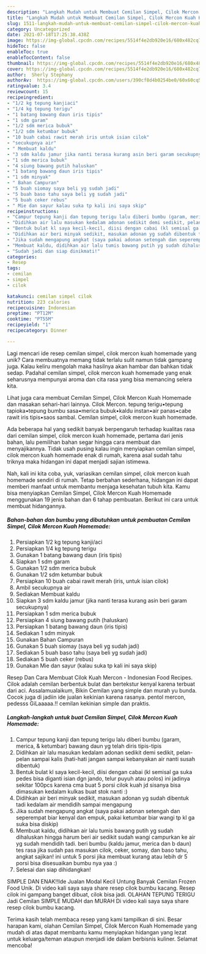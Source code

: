 ```yaml
---
description: "Langkah Mudah untuk Membuat Cemilan Simpel, Cilok Mercon Kuah Homemade Anti Gagal"
title: "Langkah Mudah untuk Membuat Cemilan Simpel, Cilok Mercon Kuah Homemade Anti Gagal"
slug: 1511-langkah-mudah-untuk-membuat-cemilan-simpel-cilok-mercon-kuah-homemade-anti-gagal
category: Uncategorized
date: 2021-07-18T17:25:38.438Z
image: https://img-global.cpcdn.com/recipes/5514f4e2db920e16/680x482cq70/cemilan-simpel-cilok-mercon-kuah-homemade-foto-resep-utama.jpg
hideToc: false
enableToc: true
enableTocContent: false
thumbnail: https://img-global.cpcdn.com/recipes/5514f4e2db920e16/680x482cq70/cemilan-simpel-cilok-mercon-kuah-homemade-foto-resep-utama.jpg
cover: https://img-global.cpcdn.com/recipes/5514f4e2db920e16/680x482cq70/cemilan-simpel-cilok-mercon-kuah-homemade-foto-resep-utama.jpg
author:  Sherly Stephany
authorAv:  https://img-global.cpcdn.com/users/390cf8d4b0254be0/60x60cq50/avatar.jpg
ratingvalue: 3.4
reviewcount: 15
recipeingredient:
- "1/2 kg tepung kanjiaci"
- "1/4 kg tepung terigu"
- "1 batang bawang daun iris tipis"
- "1 sdm garam"
- "1/2 sdm merica bubuk"
- "1/2 sdm ketumbar bubuk"
- "10 buah cabai rawit merah iris untuk isian cilok"
- "secukupnya air"
- " Membuat kaldu"
- "3 sdm kaldu jamur jika nanti terasa kurang asin beri garam secukupnya"
- "1 sdm merica bubuk"
- "4 siung bawang putih haluskan"
- "1 batang bawang daun iris tipis"
- "1 sdm minyak"
- " Bahan Campuran"
- "5 buah siomay saya beli yg sudah jadi"
- "5 buah baso tahu saya beli yg sudah jadi"
- "5 buah ceker rebus"
- " Mie dan sayur kalau suka tp kali ini saya skip"
recipeinstructions:
- "Campur tepung kanji dan tepung terigu lalu diberi bumbu (garam, merica, &amp; ketumbar) bawang daun yg telah diris tipis-tipis"
- "Didihkan air lalu masukan kedalam adonan sedikit demi sedikit, pelan-pelan sampai kalis (hati-hati jangan sampai kebanyakan air nanti susah dibentuk)"
- "Bentuk bulat kl saya kecil-kecil, diisi dengan cabai (kl semisal ga suka pedes bisa diganti isian dgn jando, telur puyuh atau polos) ini jadinya sekitar 100pcs karena cma buat 5 porsi cilok kuah jd sisanya bisa dimasukan kedalam kulkas buat stok nanti :)"
- "Didihkan air beri minyak sedikit, masukan adonan yg sudah dibentuk tadi kedalam air mendidih sampai mengapung"
- "Jika sudah mengapung angkat (saya pakai adonan setengah dan seperempat biar kenyal dan empuk, pakai ketumbar biar wangi tp kl ga suka bisa diskip)"
- "Membuat kaldu, didihkan air lalu tumis bawang putih yg sudah dihaluskan hingga harum beri air sedikit sudah wangi campurkan ke air yg sudah mendidih tadi. beri bumbu (kaldu jamur, merica dan b daun) tes rasa jika sudah pas masukan cilok, ceker, somay, dan baso tahu, angkat sajikan! ini untuk 5 porsi jika membuat kurang atau lebih dr 5 porsi bisa disesuaikan bumbu nya yaa :)"
- "Sudah jadi dan siap dinikmati!"
categories:
- Resep
tags:
- cemilan
- simpel
- cilok

katakunci: cemilan simpel cilok 
nutrition: 223 calories
recipecuisine: Indonesian
preptime: "PT12M"
cooktime: "PT55M"
recipeyield: "1"
recipecategory: Dinner

---
```



Lagi mencari ide resep cemilan simpel, cilok mercon kuah homemade yang unik? Cara membuatnya memang tidak terlalu sulit namun tidak gampang juga. Kalau keliru mengolah maka hasilnya akan hambar dan bahkan tidak sedap. Padahal cemilan simpel, cilok mercon kuah homemade yang enak seharusnya mempunyai aroma dan cita rasa yang bisa memancing selera kita.


Lihat juga cara membuat Cemilan Simpel, Cilok Mercon Kuah Homemade dan masakan sehari-hari lainnya. Cilok Mercon. tepung terigu•tepung tapioka•tepung bumbu sasa•merica bubuk•kaldu instan•air panas•cabe rawit iris tipis•saos sambal. Cemilan simpel, cilok mercon kuah homemade.

Ada beberapa hal yang sedikit banyak berpengaruh terhadap kualitas rasa dari cemilan simpel, cilok mercon kuah homemade, pertama dari jenis bahan, lalu pemilihan bahan segar hingga cara membuat dan menyajikannya. Tidak usah pusing kalau ingin menyiapkan cemilan simpel, cilok mercon kuah homemade enak di rumah, karena asal sudah tahu triknya maka hidangan ini dapat menjadi sajian istimewa.


Nah, kali ini kita coba, yuk, variasikan cemilan simpel, cilok mercon kuah homemade sendiri di rumah. Tetap berbahan sederhana, hidangan ini dapat memberi manfaat untuk membantu menjaga kesehatan tubuh kita. Kamu bisa menyiapkan Cemilan Simpel, Cilok Mercon Kuah Homemade menggunakan 19 jenis bahan dan 6 tahap pembuatan. Berikut ini cara untuk membuat hidangannya.

<!--inarticleads1-->

##### Bahan-bahan dan bumbu yang dibutuhkan untuk pembuatan Cemilan Simpel, Cilok Mercon Kuah Homemade:

1. Persiapkan 1/2 kg tepung kanji/aci
1. Persiapkan 1/4 kg tepung terigu
1. Gunakan 1 batang bawang daun (iris tipis)
1. Siapkan 1 sdm garam
1. Gunakan 1/2 sdm merica bubuk
1. Gunakan 1/2 sdm ketumbar bubuk
1. Persiapkan 10 buah cabai rawit merah (iris, untuk isian cilok)
1. Ambil secukupnya air
1. Sediakan  Membuat kaldu
1. Siapkan 3 sdm kaldu jamur (jika nanti terasa kurang asin beri garam secukupnya)
1. Persiapkan 1 sdm merica bubuk
1. Persiapkan 4 siung bawang putih (haluskan)
1. Persiapkan 1 batang bawang daun (iris tipis)
1. Sediakan 1 sdm minyak
1. Gunakan  Bahan Campuran
1. Gunakan 5 buah siomay (saya beli yg sudah jadi)
1. Sediakan 5 buah baso tahu (saya beli yg sudah jadi)
1. Sediakan 5 buah ceker (rebus)
1. Gunakan  Mie dan sayur (kalau suka tp kali ini saya skip)


Resep Dan Cara Membuat Cilok Kuah Mercon - Indonesian Food Recipes. Cilok adalah cemilan berbentuk bulat dan bertekstur kenyal karena terbuat dari aci. Assalamualaikum, Bikin Cemilan yang simple dan murah yu bunda. Cocok juga di jadiin ide jualan kekinian karena rasanya. pentol mercon, pedesss GiLaaaaa.!! cemilan kekinian simple dan praktis. 

<!--inarticleads2-->

##### Langkah-langkah untuk buat Cemilan Simpel, Cilok Mercon Kuah Homemade:

1. Campur tepung kanji dan tepung terigu lalu diberi bumbu (garam, merica, &amp; ketumbar) bawang daun yg telah diris tipis-tipis
1. Didihkan air lalu masukan kedalam adonan sedikit demi sedikit, pelan-pelan sampai kalis (hati-hati jangan sampai kebanyakan air nanti susah dibentuk)
1. Bentuk bulat kl saya kecil-kecil, diisi dengan cabai (kl semisal ga suka pedes bisa diganti isian dgn jando, telur puyuh atau polos) ini jadinya sekitar 100pcs karena cma buat 5 porsi cilok kuah jd sisanya bisa dimasukan kedalam kulkas buat stok nanti :)
1. Didihkan air beri minyak sedikit, masukan adonan yg sudah dibentuk tadi kedalam air mendidih sampai mengapung
1. Jika sudah mengapung angkat (saya pakai adonan setengah dan seperempat biar kenyal dan empuk, pakai ketumbar biar wangi tp kl ga suka bisa diskip)
1. Membuat kaldu, didihkan air lalu tumis bawang putih yg sudah dihaluskan hingga harum beri air sedikit sudah wangi campurkan ke air yg sudah mendidih tadi. beri bumbu (kaldu jamur, merica dan b daun) tes rasa jika sudah pas masukan cilok, ceker, somay, dan baso tahu, angkat sajikan! ini untuk 5 porsi jika membuat kurang atau lebih dr 5 porsi bisa disesuaikan bumbu nya yaa :)
1. Selesai dan siap dihidangkan!

SIMPLE DAN ENAK‼Ide Jualan Modal Kecil Untung Banyak Cemilan Frozen Food Unik. Di video kali saya saya share resep cilok bumbu kacang. Resep cilok ini gampang banget dibuat, cilok bisa jadi. OLAHAN TEPUNG TERIGU Jadi Cemilan SIMPLE MUDAH dan MURAH Di video kali saya saya share resep cilok bumbu kacang. 

Terima kasih telah membaca resep yang kami tampilkan di sini. Besar harapan kami, olahan Cemilan Simpel, Cilok Mercon Kuah Homemade yang mudah di atas dapat membantu kamu menyiapkan hidangan yang lezat untuk keluarga/teman ataupun menjadi ide dalam berbisnis kuliner. Selamat mencoba!
